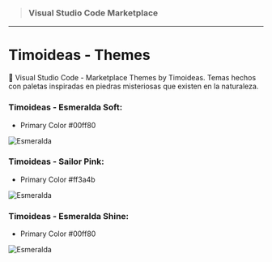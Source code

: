 > ### Visual Studio Code Marketplace

---

# Timoideas - Themes

🌴 Visual Studio Code - Marketplace Themes by Timoideas. Temas hechos con paletas inspiradas en piedras misteriosas que existen en la naturaleza.

### Timoideas - Esmeralda Soft:

- Primary Color #00ff80

![Esmeralda](https://raw.githubusercontent.com/FernandoTimo/vsCode-Themes/main/images/Themes/Esmeralda_Soft.jpg)

### Timoideas - Sailor Pink:

- Primary Color #ff3a4b

![Esmeralda](https://raw.githubusercontent.com/FernandoTimo/vsCode-Themes/main/images/Themes/Sailor_Pink.jpg)

### Timoideas - Esmeralda Shine:

- Primary Color #00ff80

![Esmeralda](https://raw.githubusercontent.com/FernandoTimo/vsCode-Themes/main/images/Themes/Esmeralda-Shine.jpg)
